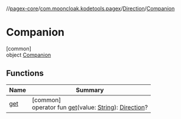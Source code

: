 //[pagex-core](../../../../index.md)/[com.mooncloak.kodetools.pagex](../../index.md)/[Direction](../index.md)/[Companion](index.md)

# Companion

[common]\
object [Companion](index.md)

## Functions

| Name | Summary |
|---|---|
| [get](get.md) | [common]<br>operator fun [get](get.md)(value: [String](https://kotlinlang.org/api/latest/jvm/stdlib/kotlin/-string/index.html)): [Direction](../index.md)? |
